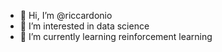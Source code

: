 - 👋 Hi, I’m @riccardonio
- 👀 I’m interested in data science
- 🌱 I’m currently learning reinforcement learning

<!---
riccardonio/riccardonio is a ✨ special ✨ repository because its `README.md` (this file) appears on your GitHub profile.
You can click the Preview link to take a look at your changes.
--->
